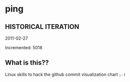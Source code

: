 # ping

## HISTORICAL ITERATION
2011-02-27

Incremented: 5018

## What is this?? 
Linux skills to hack the github commit visualization chart `;-)`
